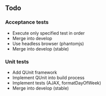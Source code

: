 ## Todo
### Acceptance tests
- Execute only specified test in order
- Merge into develop
- Use headless browser (phantomjs)
- Merge into develop (stable)

### Unit tests
- Add QUnit framework
- Implement QUnit into build process
- Implement tests (AJAX, formatDayOfWeek)
- Merge into develop (stable)
